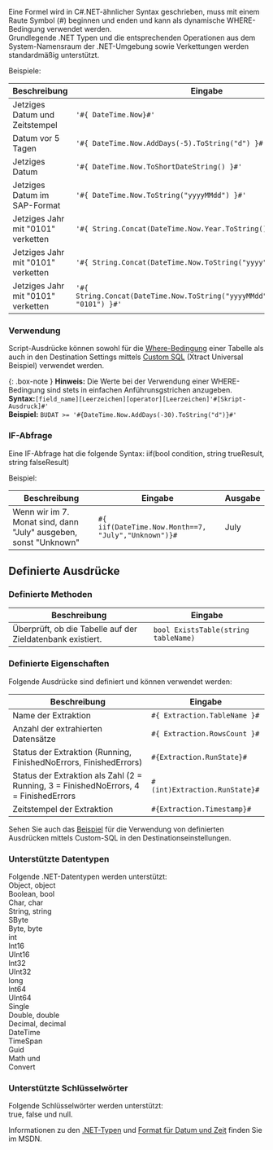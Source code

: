
Eine Formel wird in C#.NET-ähnlicher Syntax geschrieben, muss mit einem Raute Symbol (#) beginnen und enden und kann als dynamische WHERE-Bedingung verwendet werden.<br>
Grundlegende .NET Typen und die entsprechenden Operationen aus dem System-Namensraum der .NET-Umgebung sowie Verkettungen werden standardmäßig unterstützt. 

Beispiele:

| Beschreibung                           | Eingabe                                                                         | Ausgabe              |
|---------------------------------------|-------------------------------------------------------------------------------|---------------------|
| Jetziges Datum und Zeitstempel            |```'#{ DateTime.Now}#'```                                                             | DD.MM.YYYY HH:MM:SS |
| Datum vor 5 Tagen                       | ```'#{ DateTime.Now.AddDays(-5).ToString("d") }#'```                                 | DD.MM.YYYY          |
| Jetziges Datum                          | ```'#{ DateTime.Now.ToShortDateString() }#'```                                        | DD.MM.YYYY          |
| Jetziges Datum im SAP-Format            | ```'#{ DateTime.Now.ToString("yyyyMMdd") }#'```                                       | yyyyMMdd            |
| Jetziges Jahr mit "0101" verketten | ```'#{ String.Concat(DateTime.Now.Year.ToString(), "0101") }#'```                     | yyyy0101            |
| Jetziges Jahr mit "0101" verketten | ```'#{ String.Concat(DateTime.Now.ToString("yyyy"), "0101") }#'```                    | yyyy0101            |
| Jetziges Jahr mit "0101" verketten | ```'#{ String.Concat(DateTime.Now.ToString("yyyyMMdd").Substring(0,4), "0101") }#'``` | yyyy0101            |


### Verwendung

Script-Ausdrücke können sowohl für die [Where-Bedingung](../table/where-bedingung) einer Tabelle als auch in den Destination Settings mittels [Custom SQL](https://help.theobald-software.com/de/xtract-universal/xu-zielumgebungen/microsoft-sql-server/sql-server-custom-sql) (Xtract Universal Beispiel) verwendet werden. 

{: .box-note }
**Hinweis:** Die Werte bei der Verwendung einer WHERE-Bedingung sind stets in einfachen Anführunsgstrichen anzugeben.<br>
**Syntax:**```[field_name][Leerzeichen][operator][Leerzeichen]'#[Skript-Ausdruck]#'```<br>
**Beispiel:** ```BUDAT >= '#{DateTime.Now.AddDays(-30).ToString("d")}#'```

### IF-Abfrage

Eine IF-Abfrage hat die folgende Syntax: iif(bool condition, string trueResult, string falseResult)  

Beispiel:

| Beschreibung                                                        | Eingabe                                             | Ausgabe |
|--------------------------------------------------------------------|---------------------------------------------------|--------|
| Wenn wir im 7. Monat sind, dann "July" ausgeben, sonst "Unknown"  | ```#{ iif(DateTime.Now.Month==7, "July","Unknown")}#``` | July   |

## Definierte Ausdrücke

### Definierte Methoden

| Beschreibung                           | Eingabe                                                                         |
|---------------------------------------|-------------------------------------------------------------------------------|
| Überprüft, ob die Tabelle auf der Zieldatenbank existiert. | ```bool ExistsTable(string tableName)``` |

### Definierte Eigenschaften

Folgende Ausdrücke sind definiert und können verwendet werden: 

| Beschreibung                           | Eingabe                                                                         |
|---------------------------------------|-------------------------------------------------------------------------------|
| Name der Extraktion | ```#{ Extraction.TableName }#``` |
| Anzahl der extrahierten Datensätze | ```#{ Extraction.RowsCount }#``` |
| Status der Extraktion (Running, FinishedNoErrors, FinishedErrors) | ```#{Extraction.RunState}#``` |
| Status der Extraktion als Zahl (2 = Running, 3 = FinishedNoErrors, 4 = FinishedErrors | ```#(int)Extraction.RunState}#``` |
| Zeitstempel der Extraktion | ```#{Extraction.Timestamp}#``` |

Sehen Sie auch das [Beispiel](https://help.theobald-software.com/de/xtract-universal/xu-zielumgebungen/microsoft-sql-server/sql-server-custom-sql) für die Verwendung von definierten Ausdrücken mittels Custom-SQL in den Destinationseinstellungen.

### Unterstützte Datentypen

Folgende .NET-Datentypen werden unterstützt:<br>
Object, object<br>
Boolean, bool<br>
Char, char<br>
String, string<br>
SByte<br>
Byte, byte<br>
int<br>
Int16<br>
UInt16<br>
Int32<br>
UInt32<br>
long<br>
Int64<br>
UInt64<br>
Single<br>
Double, double<br>
Decimal, decimal<br>
DateTime<br>
TimeSpan<br>
Guid<br>
Math und<br> 
Convert<br>

### Unterstützte Schlüsselwörter 

Folgende Schlüsselwörter werden unterstützt: <br>
true, false und null.

Informationen zu den [.NET-Typen](https://docs.microsoft.com/de-de/dotnet/api/system?redirectedfrom=MSDN&view=netframework-4.7.2) und [Format für Datum und Zeit](https://docs.microsoft.com/de-de/dotnet/standard/base-types/custom-date-and-time-format-strings) finden Sie im MSDN.


 
